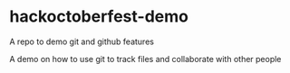 # hackoctoberfest-demo
A repo to demo git and github features

A demo on how to use git to track files and collaborate with other people
